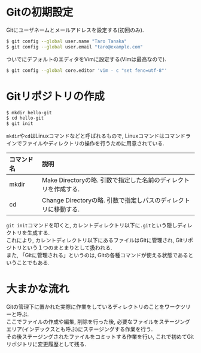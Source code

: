 # Gitの初期設定
Gitにユーザネームとメールアドレスを設定する(初回のみ).

```bash
$ git config --global user.name "Taro Tanaka"
$ git config --global user.email "taro@example.com"
```

ついでにデフォルトのエディタをVimに設定する(Vimは最高なので).

```bash
$ git config --global core.editor 'vim - c "set fenc=utf-8"'
```

# Gitリポジトリの作成

```bash
$ mkdir hello-git
$ cd hello-git
$ git init
```

`mkdir`や`cd`はLinuxコマンドなどと呼ばれるもので, Linuxコマンドはコマンドラインでファイルやディレクトリの操作を行うために用意されている.

|コマンド名|説明|
|:--|:--|
|mkdir|Make Directoryの略. 引数で指定した名前のディレクトリを作成する.|
|cd|Change Directoryの略. 引数で指定しパスのディレクトリに移動する.|

`git init`コマンドを叩くと, カレントディレクトリ以下に`.git`という隠しディレクトリを生成する.  
これにより, カレントディレクトリ以下にあるファイルはGitに管理され, Gitリポジトリという１つのまとまりとして扱われる.  
また, 「Gitに管理される」というのは, Gitの各種コマンドが使える状態であるということでもある.

# 大まかな流れ

<!-- 図 -->

Gitの管理下に置かれた実際に作業をしているディレクトリのことをワークツリーと呼ぶ.  
ここでファイルの作成や編集, 削除を行った後, 必要なファイルをステージングエリア(インデックスとも呼ぶ)にステージングする作業を行う.  
その後ステージングされたファイルをコミットする作業を行い, これで初めてGitリポジトリに変更履歴として残る.
